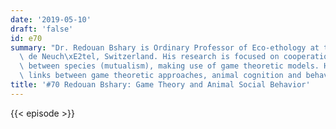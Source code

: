 ```yaml
---
date: '2019-05-10'
draft: 'false'
id: e70
summary: "Dr. Redouan Bshary is Ordinary Professor of Eco-ethology at the Universit\xE9\
  \ de Neuch\xE2tel, Switzerland. His research is focused on cooperation within and\
  \ between species (mutualism), making use of game theoretic models. He also studies\
  \ links between game theoretic approaches, animal cognition and behavioral endocrinology. "
title: '#70 Redouan Bshary: Game Theory and Animal Social Behavior'
---
```

{{< episode >}}
